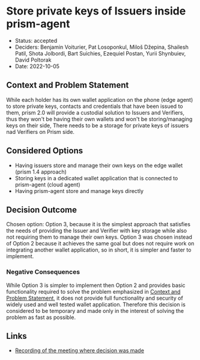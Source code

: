# Store private keys of Issuers inside prism-agent

- Status: accepted
- Deciders: Benjamin Voiturier, Pat Losoponkul, Miloš Džepina, Shailesh Patil, Shota Jolbordi, Bart Suichies, Ezequiel Postan, Yurii Shynbuiev, David Poltorak
- Date: 2022-10-05

## Context and Problem Statement

While each holder has its own wallet application on the phone (edge agent) to store private keys, contacts and credentials that have been issued to them, prism 2.0 will provide a custodial solution to Issuers and Verifiers, thus they won't be having their own wallets and won't be storing/managing keys on their side, There needs to be a storage for private keys of issuers nad Verifiers on Prism side.


## Considered Options

- Having issuers store and manage their own keys on the edge wallet (prism 1.4 approach)
- Storing keys in a dedicated wallet application that is connected to prism-agent (cloud agent)
- Having prism-agent store and manage keys directly 


## Decision Outcome

Chosen option: Option 3, because it is the simplest approach that satisfies the needs of providing the Issuer and Verifier with key storage while also not requiring them to manage their own keys. Option 3 was chosen instead of Option 2 because it achieves the same goal but does not require work on integrating another wallet application, so in short, it is simpler and faster to implement.     

### Negative Consequences <!-- optional -->

While Option 3 is simpler to implement then Option 2 and provides basic functionality required to solve the problem emphasized in [ Context and Problem Statement](#context-and-problem-statement), it does not provide full functionality and security of widely used and well tested wallet application. Therefore this decision is considered to be temporary and made only in the interest of solving the problem as fast as possible. 


## Links

- [Recording of the meeting where decision was made](https://drive.google.com/file/d/120YyW2IEpl-F-6kF0V0Fau4bM7BbQ6mT/view?usp=sharing) 
